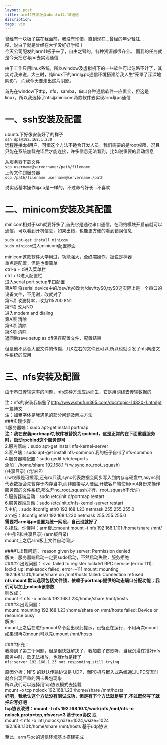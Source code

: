 ```yaml
---
layout: post
title: arm11开发板与ubuntu14.10通信
discription: 
tags: vim
---
```

  曾经有一块板子摆在我面前，我没有珍惜，直到现在...曾经的年少轻狂...  
  哎，说白了就是曾经在大学没好好学呗！  
  今天公司配发的arm11板子来了，自由之臂的，各种资源都很齐全。
  而我的任务就是今天把它与pc去实现通信  

  由于工作只用linux系统，所以window及虚拟机下的一些软件可以忽略不计了，其实对我来说，大三时，纯linux下的arm与pc通信环境搭建给我人生“笼罩了深深地阴影”，
  而我今天要走出这片阴影。 

  首先在window下tftp，nfs，samba，串口各种通信软件一应俱全，但这是linux，所以我选择了nfs与minicom两款软件去实现arm与pc通信  

  一、ssh安装及配置
======
  ubuntu下好像安装好了的样子   
  ``ssh dpl@192.168.1.230``  
  远程连接dpl用户，可惜这个方法不适合开发人员，我们需要的是root权限，况且只能在系统加载完毕后才能连接，许多信息无法看到，比如说重要的启动信息  
  
  从服务器下载文件  
  ``scp username@servername:/path/filename``  
  上传文件到服务器  
  ``scp /path/filename username@servername:/path``  

  说实话基本操作与cp是一样的，不过命令好长...不喜欢  

  二、minicom安装及其配置
======
  minicom相对于ssh就要好多了,首先它是通过串口通信，在网络模块开启前就可以通信，可以看到开机信息，如果出错，也能更方便的看到错误信息  

  ``sudo apt-get install minicom``  
  ``sudo minicom``进入minicom配置界面  

  minicom这款软件大学用过，功能强大，全终端操作，据说是神器  
  重点是配置，但是也很简单  
  ctrl-a + z进入菜单栏  
  ctrl + O进入配置栏  
  进入serial port setup串口配置  
    第A项 将serial device中的/dev/tty8改为/dev/ttyS0,ttyS0这实际上是一个串口的设备文件，不用谢，改就对了  
    第E项 改波特率，改为115200 8N1  
    第F项 改为NO  
  进入modem and dialing  
    第A项 清除  
    第B项 清除  
    第K项 清除  
  返回后save setup as dfl保存配置文件，配置结束  

  但是他不适合大型文件的传输，几K左右的文件还可以,所以也就引发了nfs网络文件系统的应用  

  三、nfs安装及配置
======
  由于串口传输速率的问题，nfs这种方法应运而生，它是用网线去传输数据的  

  注：nfs的安装我借鉴了<http://www.shufun365.com/doc/topic-14820-1.html>这一篇博文  
  注：加粗字体是我遇见的部分问题及解决方法  
###实现步骤：  
  1.服务器端：sudo apt-get install portmap  
  **注：我在安装portmap时,软件被替换为rpcbind，这是正常的在下面重启服务时，启动rpcbind这个服务即可**  
  2.服务器端：sudo apt-get install nfs-kernel-server  
  3.客户端：sudo apt-get install nfs-common 我的板子自带了nfs-common  
  4.服务器端配置：sudo gedit /etc/exports     
  添加：/home/share 192.168.1.\*(rw,sync,no_root_squash)  
      (共享目录)         (允许IP)    
  (rw权限是可擦写,还有ro只读,sync代表数据会同步写入到内存与硬盘中,async则代表数据会先暂存于内存当中,而非直接写入硬盘,开放客户端使用root身份来操作服务器的文件系统,那么开no_root_squash才行，root_squash不允许)  
  5.服务器端启动：sudo /etc/init.d/portmap restart  
  6.服务器端启动：sudo /etc/init.d/nfs-kernel-server restart  
  7.主机：sudo ifconfig eth0 192.168.1.23 netmask 255.255.255.0  
    arm板：ifconfig eth0 192.168.1.230 netmask 255.255.255.0  
  **需要将arm与pc设置为统一网段，自己设就好了**  
  8.挂载，你懂得：arm板上mount:mount -t nfs 192.168.1.101:/home/share /mnt/  
                                           (主机IP和共享目录)         (arm板目录)  
    mount上之后arm板上文件自动同步  

####1.出现问题：
  reason given by server: Permission denied  
  解决：服务器端启动一定要sudo启动，不然启动失败，服务拒绝  
####2.出现问题： 
  svc: failed to register lockdv1 RPC service (errno 111).   
  lockd_up: makesock failed, error=-111 
  mount: mounting 192.168.1.101:/home/share on /mnt/hosts failed: Connection refused  
  **nfs mount 默认选项包括文件锁，依赖于portmap提供的动态端口分配功能；我们可以加上nolock该参数**  
  则改成：  
  mount -t nfs -o nolock 192.168.1.23:/home/share /mnt/hosts  
####3.出现问题：  
  mount: mounting 192.168.1.23:/home/share on /mnt/hosts failed: Device or resource busy  
  解决：  
  mount上之后在进行mount命令会出现此提示，设备正在运行，不用再次mount  
  如果想再次mount可以先umount /mnt/hosts  

####补充：  
  我碰到了第二个问题，但是很快就解决了，我加载了首歌听，当我沉浸在搭好nfs服务中时，歌无法播放，也就nfs是挂了  
  ``nfs:server 192.168.1.23 not responding,still trying``  
  
  原因分析：NFS 的默认传输协议是 UDP，而PC机与嵌入式系统通过UPD交互时就会出现严重的网卡丢包现象  
  所以我们可以选择用tcp协议模式去挂载  
  mount -o tcp nolock 192.168.1.23:/home/share /mnt/hosts  
  **好吧，我承认这个方法没有测试成功，但是有下个方法就足够了,不过既然写了就把它写好吧**  
  **tcp协议改进：mount -t nfs 192.168.10.1:/work/nfs /mnt/nfs -o nolock,proto=tcp,nfsvers=3 基于tcp协议**
  或  
  mount -t nfs -o intr,nolock,rsize=1024,wsize=1024 192.168.1.101:/home/share /mnt/hosts  基于udp协议

  至此，arm与pc的通信环境基本搭建完成  




    

  














